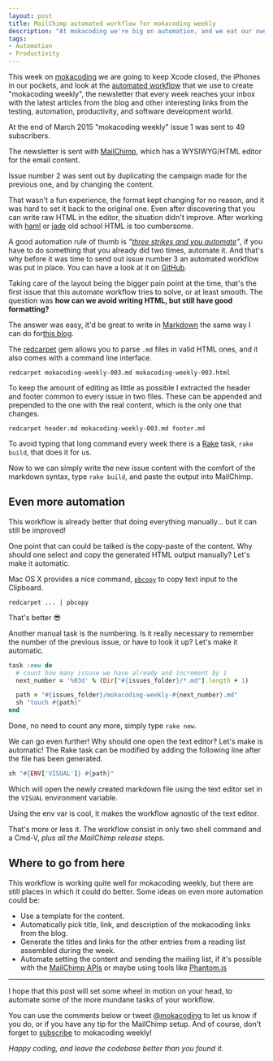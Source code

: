 ```yaml
---
layout: post
title: MailChimp automated workflow for mokacoding weekly
description: "At mokacoding we're big on automation, and we eat our own dog's food! The workflow to write and send new issues of our newsletter, mokacoding weekly, is (partially) automated thanks to some simple Ruby scripting and Mac command line utilities."
tags:
- Automation
- Productivity
---
```


This week on [mokacoding](https://www.mokacoding.com) we are going to keep Xcode closed, the iPhones in our pockets, and look at the [automated workflow](https://github.com/mokacoding/mokacoding-weekly) that we use to create "mokacoding weekly", the newsletter that every week reaches your inbox with the latest articles from the blog and other interesting links from the testing, automation, productivity, and software development world.

At the end of March 2015 "mokacoding weekly" issue 1 was sent to 49 subscribers.

The newsletter is sent with [MailChimp](http://mailchimp.com/), which has a WYSIWYG/HTML editor for the email content.

Issue number 2 was sent out by duplicating the campaign made for the previous one, and by changing the content.

That wasn't a fun experience, the format kept changing for no reason, and it was hard to set it back to the original one. Even after discovering that you can write raw HTML in the editor, the situation didn't improve. After working with [haml](http://haml.info/) or [jade](http://jade-lang.com/]) old school HTML is too cumbersome.

A good automation rule of thumb is _"[three strikes and you automate](http://c2.com/cgi/wiki?ThreeStrikesAndYouAutomate)"_, if you have to do something that you already did two times, automate it. And that's why before it was time to send out issue number 3 an automated workflow was put in place. You can have a look at it on [GitHub](https://github.com/mokacoding/mokacoding-weekly).

Taking care of the layout being the bigger pain point at the time, that's the first issue that this automate workflow tries to solve, or at least smooth. The question was **how can we avoid writing HTML, but still have good formatting?**

The answer was easy, it'd be great to write in [Markdown](http://daringfireball.net/projects/markdown/) the same way I can do for[this blog](http://github.com/mokagio/mokacoding/tree/gh-pages/metallo/src/posts).

The [redcarpet](https://github.com/vmg/redcarpet) gem allows you to parse `.md` files in valid HTML ones, and it also comes with a command line interface.

```
redcarpet mokacoding-weekly-003.md mokacoding-weekly-003.html
```

To keep the amount of editing as little as possible I extracted the header and footer common to every issue in two files. These can be appended and prepended to the one with the real content, which is the only one that changes.

```
redcarpet header.md mokacoding-weekly-003.md footer.md
```

To avoid typing that long command every week there is a [Rake](https://github.com/ruby/rake) task, `rake build`, that does it for us.

Now to we can simply write the new issue content with the comfort of the markdown syntax, type `rake build`, and paste the output into MailChimp.

## Even more automation

This workflow is already better that doing everything manually... but it can still be improved!

One point that can could be talked is the copy-paste of the content. Why should one select and copy the generated HTML output manually? Let's make it automatic.

Mac OS X provides a nice command, [`pbcopy`](http://superuser.com/questions/288320/whats-like-osxs-pbcopy-for-linux) to copy text input to the Clipboard.

```text
redcarpet ... | pbcopy
```

That's better 😎

Another manual task is the numbering. Is it really necessary to remember the number of the previous issue, or have to look it up? Let's make it automatic.

```ruby
task :new do
  # count how many issuse we have already and increment by 1
  next_number = '%03d' % (Dir["#{issues_folder}/*.md"].length + 1)

  path = "#{issues_folder}/mokacoding-weekly-#{next_number}.md"
  sh "touch #{path}"
end
```

Done, no need to count any more, simply type `rake new`.

We can go even further! Why should one open the text editor? Let's make is automatic! The Rake task can be modified by adding the following line after the file has been generated.

```ruby
sh "#{ENV['VISUAL']} #{path}"
```

Which will open the newly created markdown file using the text editor set in the `VISUAL` environment variable.

Using the env var is cool, it makes the workflow agnostic of the text editor.

That's more or less it. The workflow consist in only two shell command and a Cmd-V, _plus all the MailChimp release steps_.

## Where to go from here

This workflow is working quite well for mokacoding weekly, but there are still places in which it could do better. Some ideas on even more automation could be:

* Use a template for the content.
* Automatically pick title, link, and description of the mokacoding links from the blog.
* Generate the titles and links for the other entries from a reading list assembled during the week.
* Automate setting the content and sending the mailing list, if it's possible with the [MailChimp APIs](http://kb.mailchimp.com/api/resources) or maybe using tools like [Phantom.js](http://phantomjs.org/)

---

I hope that this post will set some wheel in motion on your head, to automate some of the more mundane tasks of your workflow.

You can use the comments below or tweet [@mokacoding](http://twitter.com/mokacoding) to let us know if you do, or if you have any tip for the MailChimp setup. And of course, don't forget to [subscribe](/#subscribe) to mokacoding weekly!

_Happy coding, and leave the codebase better than you found it._
